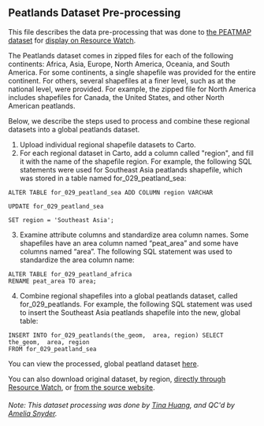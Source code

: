 ## Peatlands Dataset Pre-processing
This file describes the data pre-processing that was done to [the PEATMAP dataset](http://archive.researchdata.leeds.ac.uk/251/) for [display on Resource Watch](https://resourcewatch.org/data/explore/for019-Peatland-SEA).

The Peatlands dataset comes in zipped files for each of the following continents: Africa, Asia, Europe, North America, Oceania, and South America. For some continents, a single shapefile was provided for the entire continent. For others, several shapefiles at a finer level, such as at the national level, were provided. For example, the zipped file for North America includes shapefiles for Canada, the United States, and other North American peatlands.

Below, we describe the steps used to process and combine these regional datasets into a global peatlands dataset.

1. Upload individual regional shapefile datasets to Carto.
2. For each regional dataset in Carto, add a column called "region", and fill it with the name of the shapefile region. For example, the following SQL statements were used for Southeast Asia peatlands shapefile, which was stored in a table named for_029_peatland_sea:

```
ALTER TABLE for_029_peatland_sea ADD COLUMN region VARCHAR

UPDATE for_029_peatland_sea

SET region = 'Southeast Asia';
```
3. Examine attribute columns and standardize area column names. Some shapefiles have an area column named “peat_area” and some have columns named “area”. The following SQL statement was used to standardize the area column name:
```
ALTER TABLE for_029_peatland_africa
RENAME peat_area TO area;
```
4. Combine regional shapefiles into a global peatlands dataset, called for_029_peatlands. For example, the following SQL statement was used to insert the Southeast Asia peatlands shapefile into the new, global table: 
```
INSERT INTO for_029_peatlands(the_geom,  area, region) SELECT the_geom,  area, region
FROM for_029_peatland_sea
```
You can view the processed, global peatland dataset [here](https://resourcewatch.carto.com/u/wri-rw/dataset/for_029_peatlands).

You can also download original dataset, by region, [directly through Resource Watch](https://wri-public-data.s3.amazonaws.com/resourcewatch/for_029_peatlands.zip), or [from the source website](http://archive.researchdata.leeds.ac.uk/251/).

###### Note: This dataset processing was done by [Tina Huang](https://www.wri.org/profile/tina-huang), and QC'd by [Amelia Snyder](https://www.wri.org/profile/amelia-snyder).

